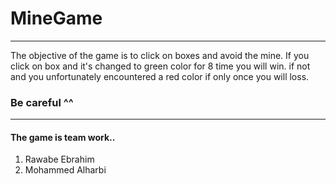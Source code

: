 # MineGame
---

The objective of the game is to click on boxes and avoid the mine. If you click on box and it's changed to green color for 8 time you will win. if not and you unfortunately encountered a red color if only once you will loss.

### Be careful ^^
---

#### The game is team work..

1. Rawabe Ebrahim
2. Mohammed Alharbi
